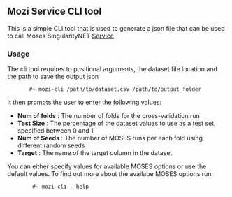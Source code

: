 ## Mozi Service CLI tool

This is a simple CLI tool that is used to generate a json file that can be used to call Moses SingularityNET [Service](https://github.com/Habush/mozi_snet_service)

### Usage

The cli tool requires to positional arguments, the dataset file location and the path to save the output json

           #~ mozi-cli /path/to/dataset.csv /path/to/output_folder

 It then prompts the user to enter the following values:

   - **Num of folds** : The number of folds for the cross-validation run
   - **Test Size** :  The percentage of the dataset values to use as a test set, specified between 0 and 1
   - **Num of Seeds** : The number of MOSES runs per each fold using different random seeds
   - **Target** : The name of the target column in the dataset

 You can either specify values for available MOSES options or use the default values. To find out more about the availabe MOSES options run:

            #~ mozi-cli --help
